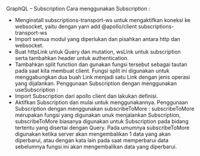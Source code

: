 GraphQL – Subscription
Cara menggunakan Subscription :
-	Menginstall subscriptions-transport-ws untuk mengaktifkan koneksi ke websocket, yaitu dengan yarn add @apollo/client subscriptions-transport-ws
-	Import semua modul yang diperlukan dan pisahkan antara http dan websocket.
-	Buat httpLink untuk Query dan mutation, wsLink untuk subscription serta tambahkan header untuk authentication.
-	Tambahkan split function dan gunakan fungsi tersebut sebagai tautan pada saat kita membuat client. Fungsi split ini digunakan untuk menggabungkan dua buah Link menjadi satu Link dengan jenis operasi yang dijalankan.
Penggunaan Subscription dengan menggunakan useSubscription :
-	Import Subscription dari apollo client dan lakukan definisi.
-	Aktifkan Subscription dan mulai untuk menggunakannya.
Penggunaan Subscription dengan menggunakan subscribeToMore :
subscribeToMore merupakan fungsi yang digunakan unuk  menjalankan Subscription, subscribeToMore biasanya digunakan untuk Subscription pada bidang tertentu yang disertai dengan Query. Pada umumnya subscribeToMore digunakan ketika server akan mengembalikan 1 data yang akan diperbarui, atau dengan kata lain pada saat memperbarui data sebelumnya fungsi ini akan mengembalikan data yang diperbarui.
